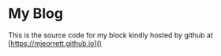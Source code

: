 # My Blog
This is the source code for my block kindly hosted by github at [https://mjeorrett.github.io]()
